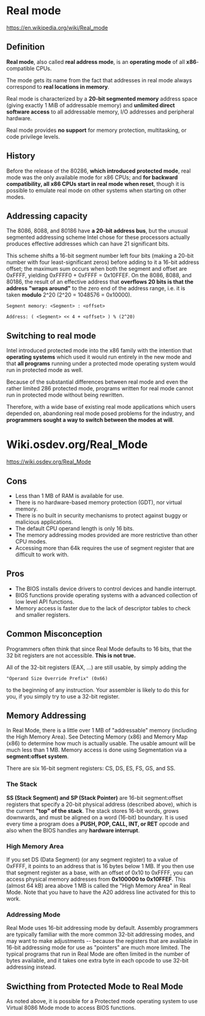 # Real mode
https://en.wikipedia.org/wiki/Real_mode

## Definition
**Real mode**, also called **real address mode**, is an **operating mode** of all **x86**-compatible CPUs. 

The mode gets its name from the fact that addresses in real mode always correspond to **real locations in memory**.

Real mode is characterized by a **20-bit segmented memory** address space (giving exactly 1 MiB of addressable memory) and **unlimited direct software access** to all addressable memory, I/O addresses and peripheral hardware.

Real mode provides **no support** for memory protection, multitasking, or code privilege levels.

## History
Before the release of the 80286, **which introduced protected mode**, real mode was the only available mode for x86 CPUs; and **for backward compatibility, all x86 CPUs start in real mode when reset**, though it is possible to emulate real mode on other systems when starting on other modes.

## Addressing capacity
The 8086, 8088, and 80186 have **a 20-bit address bus**, but the unusual segmented addressing scheme Intel chose for these processors actually produces effective addresses which can have 21 significant bits.

This scheme shifts a 16-bit segment number left four bits (making a 20-bit number with four least-significant zeros) before adding to it a 16-bit address offset; the maximum sum occurs when both the segment and offset are 0xFFFF, yielding 0xFFFF0 + 0xFFFF = 0x10FFEF. On the 8086, 8088, and 80186, the result of an effective address that **overflows 20 bits is that the address "wraps around"** to the zero end of the address range, i.e. it is taken **modulo** 2^20 (2^20 = 1048576 = 0x10000).

```
Segment memory: <Segment> : <offset>

Address: ( <Segment> << 4 + <offset> ) % (2^20)
```

## Switching to real mode
Intel introduced protected mode into the x86 family with the intention that **operating systems** which used it would run entirely in the new mode and that **all programs** running under a protected mode operating system would run in protected mode as well.

Because of the substantial differences between real mode and even the rather limited 286 protected mode, programs written for real mode cannot run in protected mode without being rewritten.

Therefore, with a wide base of existing real mode applications which users depended on, abandoning real mode posed problems for the industry, and **programmers sought a way to switch between the modes at will**.

# Wiki.osdev.org/Real_Mode

https://wiki.osdev.org/Real_Mode

## Cons
* Less than 1 MB of RAM is available for use.
* There is no hardware-based memory protection (GDT), nor virtual memory.
* There is no built in security mechanisms to protect against buggy or malicious applications.
* The default CPU operand length is only 16 bits.
* The memory addressing modes provided are more restrictive than other CPU modes.
* Accessing more than 64k requires the use of segment register that are difficult to work with.

## Pros
* The BIOS installs device drivers to control devices and handle interrupt.
* BIOS functions provide operating systems with a advanced collection of low level API functions.
* Memory access is faster due to the lack of descriptor tables to check and smaller registers.

## Common Misconception
Programmers often think that since Real Mode defaults to 16 bits, that the 32 bit registers are not accessible. **This is not true.**

All of the 32-bit registers (EAX, ...) are still usable, by simply adding the 
```
"Operand Size Override Prefix" (0x66)
```
 to the beginning of any instruction. Your assembler is likely to do this for you, if you simply try to use a 32-bit register.

## Memory Addressing
In Real Mode, there is a little over 1 MB of "addressable" memory (including the High Memory Area). See Detecting Memory (x86) and Memory Map (x86) to determine how much is actually usable. The usable amount will be much less than 1 MB. Memory access is done using Segmentation via a **segment:offset system**.

There are six 16-bit segment registers: CS, DS, ES, FS, GS, and SS. 

### The Stack
**SS (Stack Segment) and SP (Stack Pointer)** are 16-bit segment:offset registers that specify a 20-bit physical address (described above), which is the current **"top" of the stack**. The stack stores 16-bit words, grows downwards, and must be aligned on a word (16-bit) boundary. It is used every time a program does a **PUSH, POP, CALL, INT, or RET** opcode and also when the BIOS handles any **hardware interrupt**.

### High Memory Area
If you set DS (Data Segment) (or any segment register) to a value of 0xFFFF, it points to an address that is 16 bytes below 1 MB. If you then use that segment register as a base, with an offset of 0x10 to 0xFFFF, you can access physical memory addresses from **0x100000 to 0x10FFEF**. This (almost 64 kB) area above 1 MB is called the "High Memory Area" in Real Mode. Note that you have to have the A20 address line activated for this to work.

### Addressing Mode
Real Mode uses 16-bit addressing mode by default. Assembly programmers are typically familiar with the more common 32-bit addressing modes, and may want to make adjustments -- because the registers that are available in 16-bit addressing mode for use as "pointers" are much more limited. The typical programs that run in Real Mode are often limited in the number of bytes available, and it takes one extra byte in each opcode to use 32-bit addressing instead.

## Swicthing from Protected Mode to Real Mode

As noted above, it is possible for a Protected mode operating system to use Virtual 8086 Mode mode to access BIOS functions.


